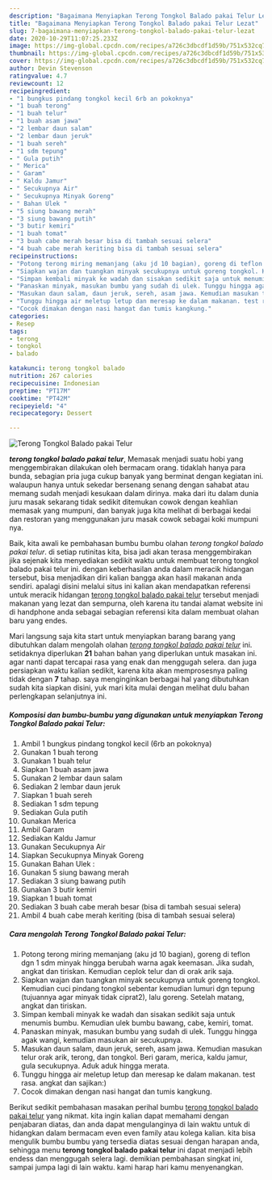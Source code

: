 ```yaml
---
description: "Bagaimana Menyiapkan Terong Tongkol Balado pakai Telur Lezat"
title: "Bagaimana Menyiapkan Terong Tongkol Balado pakai Telur Lezat"
slug: 7-bagaimana-menyiapkan-terong-tongkol-balado-pakai-telur-lezat
date: 2020-10-29T11:07:25.233Z
image: https://img-global.cpcdn.com/recipes/a726c3dbcdf1d59b/751x532cq70/terong-tongkol-balado-pakai-telur-foto-resep-utama.jpg
thumbnail: https://img-global.cpcdn.com/recipes/a726c3dbcdf1d59b/751x532cq70/terong-tongkol-balado-pakai-telur-foto-resep-utama.jpg
cover: https://img-global.cpcdn.com/recipes/a726c3dbcdf1d59b/751x532cq70/terong-tongkol-balado-pakai-telur-foto-resep-utama.jpg
author: Devin Stevenson
ratingvalue: 4.7
reviewcount: 12
recipeingredient:
- "1 bungkus pindang tongkol kecil 6rb an pokoknya"
- "1 buah terong"
- "1 buah telur"
- "1 buah asam jawa"
- "2 lembar daun salam"
- "2 lembar daun jeruk"
- "1 buah sereh"
- "1 sdm tepung"
- " Gula putih"
- " Merica"
- " Garam"
- " Kaldu Jamur"
- " Secukupnya Air"
- " Secukupnya Minyak Goreng"
- " Bahan Ulek "
- "5 siung bawang merah"
- "3 siung bawang putih"
- "3 butir kemiri"
- "1 buah tomat"
- "3 buah cabe merah besar bisa di tambah sesuai selera"
- "4 buah cabe merah keriting bisa di tambah sesuai selera"
recipeinstructions:
- "Potong terong miring memanjang (aku jd 10 bagian), goreng di teflon dgn 1 sdm minyak hingga berubah warna agak keemasan. Jika sudah, angkat dan tiriskan. Kemudian ceplok telur dan di orak arik saja."
- "Siapkan wajan dan tuangkan minyak secukupnya untuk goreng tongkol. Kemudian cuci pindang tongkol sebentar kemudian lumuri dgn tepung (tujuannya agar minyak tidak ciprat2), lalu goreng. Setelah matang, angkat dan tiriskan."
- "Simpan kembali minyak ke wadah dan sisakan sedikit saja untuk menumis bumbu. Kemudian ulek bumbu bawang, cabe, kemiri, tomat."
- "Panaskan minyak, masukan bumbu yang sudah di ulek. Tunggu hingga agak wangi, kemudian masukan air secukupnya."
- "Masukan daun salam, daun jeruk, sereh, asam jawa. Kemudian masukan telur orak arik, terong, dan tongkol. Beri garam, merica, kaldu jamur, gula secukupnya. Aduk aduk hingga merata."
- "Tunggu hingga air meletup letup dan meresap ke dalam makanan. test rasa. angkat dan sajikan:)"
- "Cocok dimakan dengan nasi hangat dan tumis kangkung."
categories:
- Resep
tags:
- terong
- tongkol
- balado

katakunci: terong tongkol balado 
nutrition: 267 calories
recipecuisine: Indonesian
preptime: "PT17M"
cooktime: "PT42M"
recipeyield: "4"
recipecategory: Dessert

---
```



![Terong Tongkol Balado pakai Telur](https://img-global.cpcdn.com/recipes/a726c3dbcdf1d59b/751x532cq70/terong-tongkol-balado-pakai-telur-foto-resep-utama.jpg)

<b><i>terong tongkol balado pakai telur</i></b>, Memasak menjadi suatu hobi yang menggembirakan dilakukan oleh bermacam orang. tidaklah hanya para bunda, sebagian pria juga cukup banyak yang berminat dengan kegiatan ini. walaupun hanya untuk sekedar bersenang senang dengan sahabat atau memang sudah menjadi kesukaan dalam dirinya. maka dari itu dalam dunia juru masak sekarang tidak sedikit ditemukan cowok dengan keahlian memasak yang mumpuni, dan banyak juga kita melihat di berbagai kedai dan restoran yang menggunakan juru masak cowok sebagai koki mumpuni nya.

Baik, kita awali ke pembahasan bumbu bumbu olahan <i>terong tongkol balado pakai telur</i>. di setiap rutinitas kita, bisa jadi akan terasa menggembirakan jika sejenak kita menyediakan sedikit waktu untuk membuat terong tongkol balado pakai telur ini. dengan keberhasilan anda dalam meracik hidangan tersebut, bisa menjadikan diri kalian bangga akan hasil makanan anda sendiri. apalagi disini melalui situs ini kalian akan mendapatkan referensi untuk meracik hidangan <u>terong tongkol balado pakai telur</u> tersebut menjadi makanan yang lezat dan sempurna, oleh karena itu tandai alamat website ini di handphone anda sebagai sebagian referensi kita dalam membuat olahan baru yang endes.




Mari langsung saja kita start untuk menyiapkan barang barang yang dibutuhkan dalam mengolah olahan <u><i>terong tongkol balado pakai telur</i></u> ini. setidaknya diperlukan <b>21</b> bahan bahan yang diperlukan untuk masakan ini. agar nanti dapat tercapai rasa yang enak dan menggugah selera. dan juga persiapkan waktu kalian sedikit, karena kita akan memprosesnya paling tidak dengan <b>7</b> tahap. saya menginginkan berbagai hal yang dibutuhkan sudah kita siapkan disini, yuk mari kita mulai dengan melihat dulu bahan perlengkapan selanjutnya ini.

<!--inarticleads1-->

##### Komposisi dan bumbu-bumbu yang digunakan untuk menyiapkan Terong Tongkol Balado pakai Telur:

1. Ambil 1 bungkus pindang tongkol kecil (6rb an pokoknya)
1. Gunakan 1 buah terong
1. Gunakan 1 buah telur
1. Siapkan 1 buah asam jawa
1. Gunakan 2 lembar daun salam
1. Sediakan 2 lembar daun jeruk
1. Siapkan 1 buah sereh
1. Sediakan 1 sdm tepung
1. Sediakan  Gula putih
1. Gunakan  Merica
1. Ambil  Garam
1. Sediakan  Kaldu Jamur
1. Gunakan  Secukupnya Air
1. Siapkan  Secukupnya Minyak Goreng
1. Gunakan  Bahan Ulek :
1. Gunakan 5 siung bawang merah
1. Sediakan 3 siung bawang putih
1. Gunakan 3 butir kemiri
1. Siapkan 1 buah tomat
1. Sediakan 3 buah cabe merah besar (bisa di tambah sesuai selera)
1. Ambil 4 buah cabe merah keriting (bisa di tambah sesuai selera)




<!--inarticleads2-->

##### Cara mengolah Terong Tongkol Balado pakai Telur:

1. Potong terong miring memanjang (aku jd 10 bagian), goreng di teflon dgn 1 sdm minyak hingga berubah warna agak keemasan. Jika sudah, angkat dan tiriskan. Kemudian ceplok telur dan di orak arik saja.
1. Siapkan wajan dan tuangkan minyak secukupnya untuk goreng tongkol. Kemudian cuci pindang tongkol sebentar kemudian lumuri dgn tepung (tujuannya agar minyak tidak ciprat2), lalu goreng. Setelah matang, angkat dan tiriskan.
1. Simpan kembali minyak ke wadah dan sisakan sedikit saja untuk menumis bumbu. Kemudian ulek bumbu bawang, cabe, kemiri, tomat.
1. Panaskan minyak, masukan bumbu yang sudah di ulek. Tunggu hingga agak wangi, kemudian masukan air secukupnya.
1. Masukan daun salam, daun jeruk, sereh, asam jawa. Kemudian masukan telur orak arik, terong, dan tongkol. Beri garam, merica, kaldu jamur, gula secukupnya. Aduk aduk hingga merata.
1. Tunggu hingga air meletup letup dan meresap ke dalam makanan. test rasa. angkat dan sajikan:)
1. Cocok dimakan dengan nasi hangat dan tumis kangkung.




Berikut sedikit pembahasan masakan perihal bumbu <u>terong tongkol balado pakai telur</u> yang nikmat. kita ingin kalian dapat memahami dengan penjabaran diatas, dan anda dapat mengulanginya di lain waktu untuk di hidangkan dalam bermacam even even family atau kolega kalian. kita bisa mengulik bumbu bumbu yang tersedia diatas sesuai dengan harapan anda, sehingga menu <b>terong tongkol balado pakai telur</b> ini dapat menjadi lebih endess dan menggugah selera lagi. demikian pembahasan singkat ini, sampai jumpa lagi di lain waktu. kami harap hari kamu menyenangkan.
